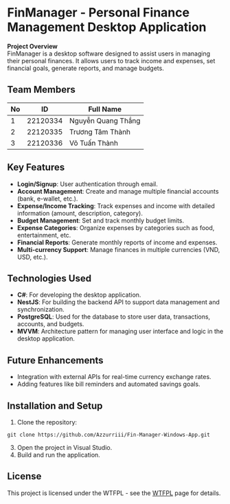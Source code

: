# FinManager - Personal Finance Management Desktop Application

**Project Overview**  
FinManager is a desktop software designed to assist users in managing their personal finances. It allows users to track income and expenses, set financial goals, generate reports, and manage budgets.

## Team Members  
| No  | ID        | Full Name            |
|-----|-----------|----------------------|
| 1   | 22120334  | Nguyễn Quang Thắng   |
| 2   | 22120335  | Trương Tâm Thành     |
| 3   | 22120336  | Võ Tuấn Thành        |

## Key Features
- **Login/Signup**: User authentication through email.
- **Account Management**: Create and manage multiple financial accounts (bank, e-wallet, etc.).
- **Expense/Income Tracking**: Track expenses and income with detailed information (amount, description, category).
- **Budget Management**: Set and track monthly budget limits.
- **Expense Categories**: Organize expenses by categories such as food, entertainment, etc.
- **Financial Reports**: Generate monthly reports of income and expenses.
- **Multi-currency Support**: Manage finances in multiple currencies (VND, USD, etc.).

## Technologies Used
- **C#**: For developing the desktop application.
- **NestJS**: For building the backend API to support data management and synchronization.
- **PostgreSQL**: Used for the database to store user data, transactions, accounts, and budgets.
- **MVVM**: Architecture pattern for managing user interface and logic in the desktop application.

## Future Enhancements
- Integration with external APIs for real-time currency exchange rates.
- Adding features like bill reminders and automated savings goals.

## Installation and Setup
1. Clone the repository:
```
git clone https://github.com/Azzurriii/Fin-Manager-Windows-App.git
```
3. Open the project in Visual Studio.
4. Build and run the application.

## License
This project is licensed under the 	WTFPL - see the [WTFPL](https://choosealicense.com/licenses/wtfpl/) page for details.
